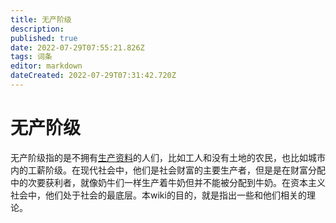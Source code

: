 ```yaml
---
title: 无产阶级
description: 
published: true
date: 2022-07-29T07:55:21.826Z
tags: 词条
editor: markdown
dateCreated: 2022-07-29T07:31:42.720Z
---
```


# 无产阶级
无产阶级指的是不拥有[生产资料](https://wikired.xyz/zh/%E8%AF%8D%E6%9D%A1/%E7%94%9F%E4%BA%A7%E8%B5%84%E6%96%99)的人们，比如工人和没有土地的农民，也比如城市内的工薪阶级。在现代社会中，他们是社会财富的主要生产者，但是是在财富分配中的次要获利者，就像奶牛们一样生产着牛奶但并不能被分配到牛奶。在资本主义社会中，他们处于社会的最底层。本wiki的目的，就是指出一些和他们相关的理论。